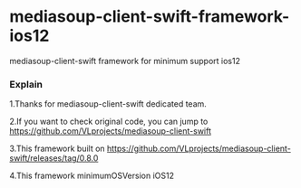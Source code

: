 # mediasoup-client-swift-framework-ios12
mediasoup-client-swift framework for minimum support ios12

### Explain

1.Thanks for mediasoup-client-swift dedicated team.

2.If you want to check original code, you can jump to https://github.com/VLprojects/mediasoup-client-swift

3.This framework built on  https://github.com/VLprojects/mediasoup-client-swift/releases/tag/0.8.0

4.This framework minimumOSVersion iOS12
